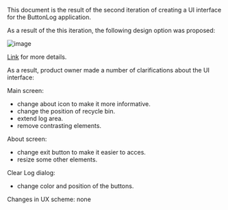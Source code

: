 This document is the result of the second iteration of creating a UI interface for the ButtonLog application.

As a result of the this iteration, the following design option was proposed:

![image](https://user-images.githubusercontent.com/82474250/195077142-23b897a1-a134-47e0-b8c8-5e4e1d550482.png)


[Link](https://www.figma.com/file/CCTH8dHGP8VzqF1XrrqAWu/ButtonLog-UI?node-id=1%3A136) for more details. 

As a result, product owner made a number of clarifications about the UI interface: 

Main screen:
- change about icon to make it more informative.
- change the position of recycle bin.
- extend log area.
- remove contrasting elements.

About screen:
- change exit button to make it easier to acces.
- resize some other elements.

Clear Log dialog:
- change color and position of the buttons.

Changes in UX scheme: none

